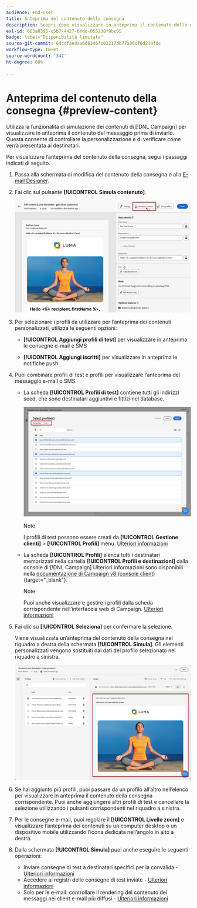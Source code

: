 ```yaml
---
audience: end-user
title: Anteprima del contenuto della consegna
description: Scopri come visualizzare in anteprima il contenuto delle consegne nell’interfaccia utente di Campaign Web
exl-id: 663a8395-c5b7-4427-bfdd-055230f9bc05
badge: label="Disponibilità limitata"
source-git-commit: 6dcdfae8aa6d6346fc02217db77a96cf6d219fdc
workflow-type: tm+mt
source-wordcount: '342'
ht-degree: 88%

---
```



# Anteprima del contenuto della consegna {#preview-content}

Utilizza la funzionalità di simulazione dei contenuti di [!DNL Campaign] per visualizzare in anteprima il contenuto del messaggio prima di inviarlo. Questa consente di controllare la personalizzazione e di verificare come verrà presentata ai destinatari.

Per visualizzare l’anteprima del contenuto della consegna, segui i passaggi indicati di seguito.

1. Passa alla schermata di modifica del contenuto della consegna o alla [E-mail Designer](../content/get-started-email-designer.md).

1. Fai clic sul pulsante **[!UICONTROL Simula contenuto]**.

   ![](assets/simulate-button.png)

1. Per selezionare i profili da utilizzare per l’anteprima dei contenuti personalizzati, utilizza le seguenti opzioni:

   * **[!UICONTROL Aggiungi profili di test]** per visualizzare in anteprima le consegne e-mail e SMS

   * **[!UICONTROL Aggiungi iscritti]** per visualizzare in anteprima le notifiche push

1. Puoi combinare profili di test e profili per visualizzare l’anteprima del messaggio e-mail o SMS.

   * La scheda **[!UICONTROL Profili di test]** contiene tutti gli indirizzi seed, che sono destinatari aggiuntivi e fittizi nel database.

     ![](assets/simulate-select-profiles.png)

     >[!NOTE]
     >
     >I profili di test possono essere creati da **[!UICONTROL Gestione clienti]** > **[!UICONTROL Profili]** menu. [Ulteriori informazioni](../audience/test-profiles.md#create-test-profiles)

   * La scheda **[!UICONTROL Profili]** elenca tutti i destinatari memorizzati nella cartella **[!UICONTROL Profili e destinazioni]** dalla console di [!DNL Campaign] Ulteriori informazioni sono disponibili nella [documentazione di Campaign v8 (console client)](https://experienceleague.adobe.com/docs/campaign/campaign-v8/audience/view-profiles.html?lang=it){target="_blank"}.

     >[!NOTE]
     >
     >Puoi anche visualizzare e gestire i profili dalla scheda corrispondente nell’interfaccia web di Campaign. [Ulteriori informazioni](../audience/about-recipients.md)

1. Fai clic su **[!UICONTROL Seleziona]** per confermare la selezione.

   Viene visualizzata un’anteprima del contenuto della consegna nel riquadro a destra della schermata **[!UICONTROL Simula]**. Gli elementi personalizzati vengono sostituiti dai dati del profilo selezionato nel riquadro a sinistra.

   ![](assets/simulate-preview.png)

1. Se hai aggiunto più profili, puoi passare da un profilo all’altro nell’elenco per visualizzare in anteprima il contenuto della consegna corrispondente. Puoi anche aggiungere altri profili di test e cancellare la selezione utilizzando i pulsanti corrispondenti nel riquadro a sinistra.

1. Per le consegne e-mail, puoi regolare il **[!UICONTROL Livello zoom]** e visualizzare l’anteprima dei contenuti su un computer desktop o un dispositivo mobile utilizzando l’icona dedicata nell’angolo in alto a destra.

1. Dalla schermata **[!UICONTROL Simula]** puoi anche eseguire le seguenti operazioni:
   * Inviare consegne di test a destinatari specifici per la convalida - [Ulteriori informazioni](test-deliveries.md)
   * Accedere ai registri delle consegne di test inviate - [Ulteriori informazioni](test-deliveries.md#access-test-deliveries)
   * Solo per le e-mail: controllare il rendering del contenuto dei messaggi nei client e-mail più diffusi - [Ulteriori informazioni](email-rendering.md)



